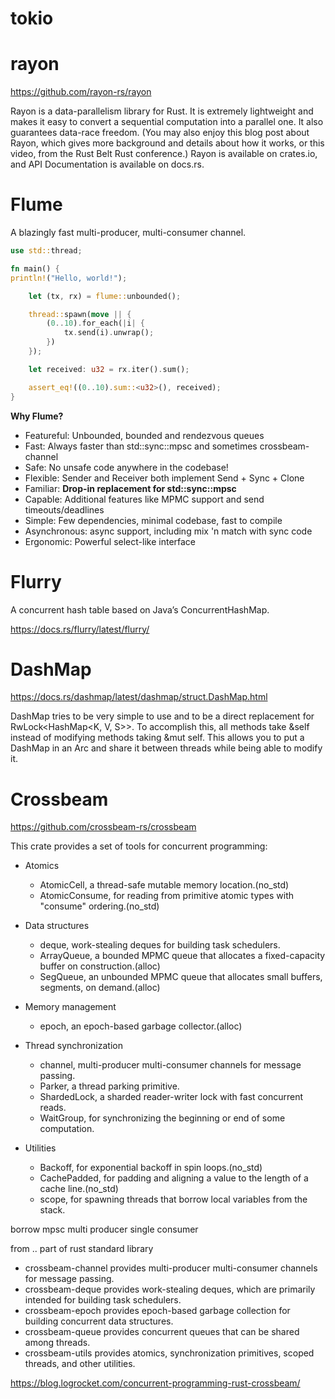 # tokio


# rayon
https://github.com/rayon-rs/rayon


Rayon is a data-parallelism library for Rust. It is extremely lightweight and makes it easy to convert a sequential computation into a parallel one. It also guarantees data-race freedom. (You may also enjoy this blog post about Rayon, which gives more background and details about how it works, or this video, from the Rust Belt Rust conference.) Rayon is available on crates.io, and API Documentation is available on docs.rs.





# Flume

A blazingly fast multi-producer, multi-consumer channel.


```rust
use std::thread;

fn main() {
println!("Hello, world!");

    let (tx, rx) = flume::unbounded();

    thread::spawn(move || {
        (0..10).for_each(|i| {
            tx.send(i).unwrap();
        })
    });

    let received: u32 = rx.iter().sum();

    assert_eq!((0..10).sum::<u32>(), received);
}
```


**Why Flume?**

- Featureful: Unbounded, bounded and rendezvous queues
- Fast: Always faster than std::sync::mpsc and sometimes crossbeam-channel
- Safe: No unsafe code anywhere in the codebase!
- Flexible: Sender and Receiver both implement Send + Sync + Clone
- Familiar: **Drop-in replacement for std::sync::mpsc**
- Capable: Additional features like MPMC support and send timeouts/deadlines
- Simple: Few dependencies, minimal codebase, fast to compile
- Asynchronous: async support, including mix 'n match with sync code
- Ergonomic: Powerful select-like interface



# Flurry

A concurrent hash table based on Java’s ConcurrentHashMap.


https://docs.rs/flurry/latest/flurry/

# DashMap


https://docs.rs/dashmap/latest/dashmap/struct.DashMap.html

DashMap tries to be very simple to use and to be a direct replacement for RwLock<HashMap<K, V, S>>. To accomplish this, all methods take &self instead of modifying methods taking &mut self. This allows you to put a DashMap in an Arc<T> and share it between threads while being able to modify it.





# Crossbeam 

https://github.com/crossbeam-rs/crossbeam

This crate provides a set of tools for concurrent programming:

- Atomics
  - AtomicCell, a thread-safe mutable memory location.(no_std)
  - AtomicConsume, for reading from primitive atomic types with "consume" ordering.(no_std)

- Data structures
  - deque, work-stealing deques for building task schedulers.
  - ArrayQueue, a bounded MPMC queue that allocates a fixed-capacity buffer on construction.(alloc)  
  - SegQueue, an unbounded MPMC queue that allocates small buffers, segments, on demand.(alloc)

- Memory management
  - epoch, an epoch-based garbage collector.(alloc)

- Thread synchronization 
  - channel, multi-producer multi-consumer channels for message passing.
  - Parker, a thread parking primitive.
  - ShardedLock, a sharded reader-writer lock with fast concurrent reads.
  - WaitGroup, for synchronizing the beginning or end of some computation.

- Utilities
  - Backoff, for exponential backoff in spin loops.(no_std)
  - CachePadded, for padding and aligning a value to the length of a cache line.(no_std)
  - scope, for spawning threads that borrow local variables from the stack.

borrow 
mpsc
multi producer single consumer

from .. part of rust standard library

- crossbeam-channel provides multi-producer multi-consumer channels for message passing.
- crossbeam-deque provides work-stealing deques, which are primarily intended for building task schedulers.
- crossbeam-epoch provides epoch-based garbage collection for building concurrent data structures.
- crossbeam-queue provides concurrent queues that can be shared among threads.
- crossbeam-utils provides atomics, synchronization primitives, scoped threads, and other utilities.



https://blog.logrocket.com/concurrent-programming-rust-crossbeam/

